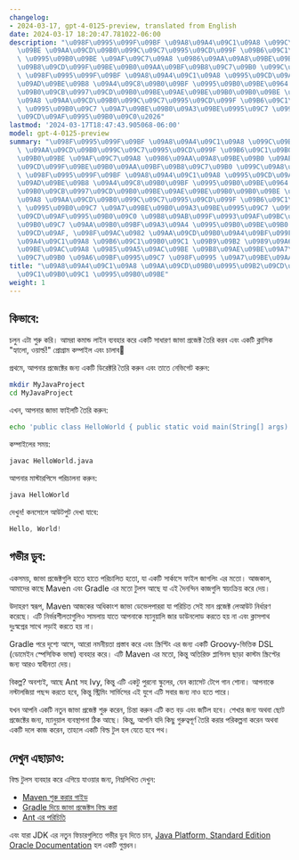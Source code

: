 ```yaml
---
changelog:
- 2024-03-17, gpt-4-0125-preview, translated from English
date: 2024-03-17 18:20:47.781022-06:00
description: "\u098F\u0995\u099F\u09BF \u09A8\u09A4\u09C1\u09A8 \u099C\u09BE\u09AD\
  \u09BE \u09AA\u09CD\u09B0\u099C\u09C7\u0995\u09CD\u099F \u09B6\u09C1\u09B0\u09C1\
  \ \u0995\u09B0\u09BE \u09AF\u09C7\u09A8 \u0986\u09AA\u09A8\u09BE\u09B0 \u09AE\u09BE\
  \u09B8\u09CD\u099F\u09BE\u09B0\u09AA\u09BF\u09B8\u09C7\u09B0 \u099C\u09A8\u09CD\u09AF\
  \ \u098F\u0995\u099F\u09BF \u09A8\u09A4\u09C1\u09A8 \u0995\u09CD\u09AF\u09BE\u09A8\
  \u09AD\u09BE\u09B8 \u09A4\u09C8\u09B0\u09BF \u0995\u09B0\u09BE\u0964 \u09AA\u09CD\
  \u09B0\u09CB\u0997\u09CD\u09B0\u09BE\u09AE\u09BE\u09B0\u09B0\u09BE \u09A8\u09A4\u09C1\
  \u09A8 \u09AA\u09CD\u09B0\u099C\u09C7\u0995\u09CD\u099F \u09B6\u09C1\u09B0\u09C1\
  \ \u0995\u09B0\u09C7 \u09A7\u09BE\u09B0\u09A3\u09BE\u0995\u09C7 \u0995\u09BE\u09B0\
  \u09CD\u09AF\u0995\u09B0\u09C0\u2026"
lastmod: '2024-03-17T18:47:43.905068-06:00'
model: gpt-4-0125-preview
summary: "\u098F\u0995\u099F\u09BF \u09A8\u09A4\u09C1\u09A8 \u099C\u09BE\u09AD\u09BE\
  \ \u09AA\u09CD\u09B0\u099C\u09C7\u0995\u09CD\u099F \u09B6\u09C1\u09B0\u09C1 \u0995\
  \u09B0\u09BE \u09AF\u09C7\u09A8 \u0986\u09AA\u09A8\u09BE\u09B0 \u09AE\u09BE\u09B8\
  \u09CD\u099F\u09BE\u09B0\u09AA\u09BF\u09B8\u09C7\u09B0 \u099C\u09A8\u09CD\u09AF\
  \ \u098F\u0995\u099F\u09BF \u09A8\u09A4\u09C1\u09A8 \u0995\u09CD\u09AF\u09BE\u09A8\
  \u09AD\u09BE\u09B8 \u09A4\u09C8\u09B0\u09BF \u0995\u09B0\u09BE\u0964 \u09AA\u09CD\
  \u09B0\u09CB\u0997\u09CD\u09B0\u09BE\u09AE\u09BE\u09B0\u09B0\u09BE \u09A8\u09A4\u09C1\
  \u09A8 \u09AA\u09CD\u09B0\u099C\u09C7\u0995\u09CD\u099F \u09B6\u09C1\u09B0\u09C1\
  \ \u0995\u09B0\u09C7 \u09A7\u09BE\u09B0\u09A3\u09BE\u0995\u09C7 \u0995\u09BE\u09B0\
  \u09CD\u09AF\u0995\u09B0\u09C0 \u09B8\u09AB\u099F\u0993\u09AF\u09BC\u09CD\u09AF\u09BE\
  \u09B0\u09C7 \u09AA\u09B0\u09BF\u09A3\u09A4 \u0995\u09B0\u09BE\u09B0 \u099C\u09A8\
  \u09CD\u09AF, \u098F\u09AC\u0982 \u09AA\u09CD\u09B0\u09A4\u09BF\u099F\u09BF \u09A8\
  \u09A4\u09C1\u09A8 \u09B6\u09C1\u09B0\u09C1 \u09B9\u09B2 \u0989\u09A6\u09CD\u09AD\
  \u09BE\u09AC\u09A8 \u0985\u09A5\u09AC\u09BE \u09B8\u09AE\u09BE\u09A7\u09BE\u09A8\
  \u09C7\u09B0 \u09A6\u09BF\u0995\u09C7 \u098F\u0995 \u09A7\u09BE\u09AA\u0964."
title: "\u09A8\u09A4\u09C1\u09A8 \u09AA\u09CD\u09B0\u0995\u09B2\u09CD\u09AA \u09B6\
  \u09C1\u09B0\u09C1 \u0995\u09B0\u09BE"
weight: 1
---
```


## কিভাবে:
চলুন এটা শুরু করি। আমরা কমান্ড লাইন ব্যবহার করে একটি সাধারণ জাভা প্রজেক্ট তৈরি করব এবং একটি ক্লাসিক "হ্যালো, ওয়ার্ল্ড!" প্রোগ্রাম কম্পাইল এবং চালাব৤

প্রথমে, আপনার প্রজেক্টের জন্য একটি ডিরেক্টরি তৈরি করুন এবং তাতে নেভিগেট করুন:

```bash
mkdir MyJavaProject
cd MyJavaProject
```

এখন, আপনার জাভা ফাইলটি তৈরি করুন:

```bash
echo 'public class HelloWorld { public static void main(String[] args) { System.out.println("Hello, World!"); }}' > HelloWorld.java
```

কম্পাইলের সময়:

```bash
javac HelloWorld.java
```

আপনার মাস্টারপিসে পরিচালনা করুন:

```bash
java HelloWorld
```

দেখুন! কনসোলে আউটপুট দেখা যাবে:

```java
Hello, World!
```

## গভীর ডুব:
একসময়, জাভা প্রজেক্টগুলি হাতে হাতে পরিচালিত হতো, যা একটি সার্কাসে ফাইল জাগলিং এর মতো। আজকাল, আমাদের কাছে Maven এবং Gradle এর মতো টুলস আছে যা এই দৈনন্দিন কাজগুলি স্বয়ংক্রিয় করে দেয়।

উদাহরণ স্বরূপ, Maven আজকের অধিকাংশ জাভা ডেভেলপাররা যা পরিচিত সেই মান প্রজেক্ট লেআউট নির্ধারণ করেছে। এটি নির্ভরশীলতাগুলিও সামলায় যাতে আপনাকে ম্যানুয়ালি জার ডাউনলোড করতে হয় না এবং ক্লাসপাথ দুঃস্বপ্নের সাথে লড়াই করতে হয় না।

Gradle পরে দৃশ্যে আসে, আরো নমনীয়তা প্রস্তাব করে এবং স্ক্রিপ্টিং এর জন্য একটি Groovy-ভিত্তিক DSL (ডোমেইন স্পেসিফিক ভাষা) ব্যবহার করে। এটি Maven এর মতো, কিন্তু অতিরিক্ত প্লাগিনস ছাড়া কাস্টম স্ক্রিপ্টের জন্য আরও স্বাধীনতা দেয়।

বিকল্প? অবশ্যই, আছে Ant সহ Ivy, কিন্তু এটি একটু পুরনো স্কুলের, যেন ক্যাসেট টেপে গান শোনা। আপনাকে নস্টালজিয়া পছন্দ করতে হবে, কিন্তু স্ট্রিমিং সার্ভিসের এই যুগে এটি সবার জন্য নাও হতে পারে।

যখন আপনি একটি নতুন জাভা প্রজেক্ট শুরু করেন, চিন্তা করুন এটি কত বড় এবং জটিল হবে। শেখার জন্য অথবা ছোট প্রজেক্টের জন্য, ম্যানুয়াল ব্যবস্থাপনা ঠিক আছে। কিন্তু, আপনি যদি কিছু গুরুত্বপূর্ণ তৈরি করার পরিকল্পনা করেন অথবা একটি দলে কাজ করেন, তাহলে একটি বিল্ড টুল হল যেতে হবে পথ।

## দেখুন এছাড়াও:
বিল্ড টুলস ব্যবহার করে এগিয়ে যাওয়ার জন্য, নিম্নলিখিত দেখুন:

- [Maven শুরু করার গাইড](https://maven.apache.org/guides/getting-started/index.html)
- [Gradle দিয়ে জাভা প্রজেক্টস বিল্ড করা](https://spring.io/guides/gs/gradle/)
- [Ant এর পরিচিতি](https://ant.apache.org/manual/index.html)

এবং যারা JDK এর নতুন ফিচারগুলিতে গভীর ডুব দিতে চান, [Java Platform, Standard Edition Oracle Documentation](https://docs.oracle.com/en/java/javase/index.html) হল একটি গুপ্তধন।
